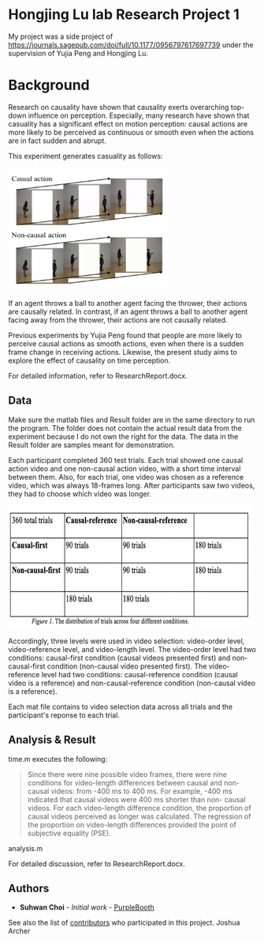 # Hongjing Lu lab Research Project 1

My project was a side project of https://journals.sagepub.com/doi/full/10.1177/0956797617697739 under the supervision of Yujia Peng and Hongjing Lu. 

# Background

Research on causality have shown that causality exerts overarching top-down influence on perception. Especially, many research have shown that casuality has a significant effect on motion perception: causal actions are more likely to be perceived as continuous or smooth even when the actions are in fact sudden and abrupt. 

This experiment generates casuality as follows:

<img src="Picture1.png" width="324" height="250">

If an agent throws a ball to another agent facing the thrower, their actions are causally related. In contrast, if an agent throws a ball to another agent facing away from the thrower, their actions are not causally related. 

Previous experiments by Yujia Peng found that people are more likely to perceive causal actions as smooth actions, even when there is a sudden frame change in receiving actions. Likewise, the present study aims to explore the effect of causality on time perception.

For detailed information, refer to ResearchReport.docx.
## Data

Make sure the matlab files and Result folder are in the same directory to run the program.
The folder does not contain the actual result data from the experiment because I do not own the right for the data. The data in the Result folder are samples meant for demonstration.

Each participant completed 360 test trials. Each trial showed one causal action video and one non-causal action video, with a short time interval between them. Also, for each trial, one video was chosen as a reference video, which was always 18-frames long. After participants saw two videos, they had to choose which video was longer.

<img src="Picture2.png" width="500" height="250">

Accordingly, three levels were used in video selection: video-order level, video-reference level, and video-length level. The video-order level had two conditions: causal-first condition (causal videos presented first) and non-causal-first condition (non-causal video presented first). The video-reference level had two conditions: causal-reference condition (causal video is a reference) and non-causal-reference condition (non-causal video is a reference).  

Each mat file contains to video selection data across all trials and the participant's reponse to each trial.


## Analysis & Result

time.m executes the following:

> Since there were nine possible video frames, there were nine conditions for video-length differences between causal and non-   causal videos: from -400 ms to 400 ms. For example, -400 ms indicated that causal videos were 400 ms shorter than non-         causal videos. For each video-length difference condition, the proportion of causal videos perceived as longer was             calculated. The regression of the proportion on video-length differences provided the point of subjective equality (PSE). 




analysis.m 

For detailed discussion, refer to ResearchReport.docx.

## Authors

* **Suhwan Choi** - *Initial work* - [PurpleBooth](https://github.com/PurpleBooth)

See also the list of [contributors](https://github.com/your/project/contributors) who participated in this project.
Joshua Archer

